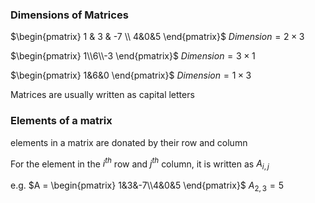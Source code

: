 

### Dimensions of Matrices

$\begin{pmatrix} 1 & 3 & -7 \\ 4&0&5 \end{pmatrix}$ $Dimension = 2 \times 3$

$\begin{pmatrix} 1\\6\\-3 \end{pmatrix}$ $Dimension = 3 \times 1$

$\begin{pmatrix} 1&6&0 \end{pmatrix}$ $Dimension = 1 \times 3$

Matrices are usually written as capital letters

### Elements of a matrix

elements in a matrix are donated by their row and column

For the element in the $i^{th}$ row and $j^{th}$ column, it is written as $A_{i,j}$

e.g. $A =  \begin{pmatrix} 1&3&-7\\4&0&5 \end{pmatrix}$
$A_{2,3} = 5$

